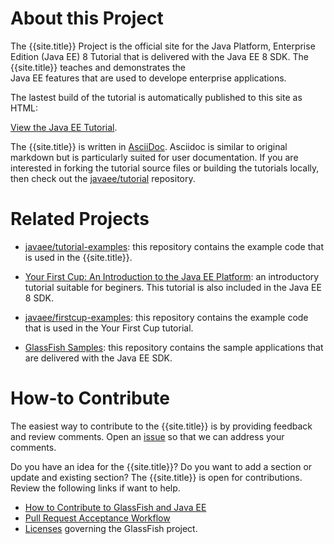 # About this Project

The {{site.title}} Project is the official site for the Java Platform, Enterprise Edition (Java EE) 8 
Tutorial that is delivered with the Java EE 8 SDK. The {{site.title}} teaches and demonstrates the  
Java EE features that are used to develope enterprise applications. 

The lastest build of the tutorial is automatically published to this site as HTML:

[View the Java EE Tutorial](toc.html).

The {{site.title}} is written in [AsciiDoc](http://asciidoc.org/). Asciidoc is similar to 
original markdown but is particularly suited for user documentation. If you are interested in forking 
the tutorial source files or building the tutorials locally, then check out the [javaee/tutorial](https://github.com/javaee/tutorial) 
repository.


# Related Projects

* [javaee/tutorial-examples](https://github.com/javaee/tutorial-examples): this repository contains the example code that 
is used in the {{site.title}}.

* [Your First Cup: An Introduction to the Java EE Platform](https://javaee.github.io/firstcup/): an introductory tutorial 
suitable for beginers. This tutorial is also included in the Java EE 8 SDK.

* [javaee/firstcup-examples](https://github.com/javaee/firstcup-examples): this repository contains the example code that 
is used in the Your First Cup tutorial.

* [GlassFish Samples](https://github.com/javaee/glassfish-samples): this repository contains the sample applications 
that are delivered with the Java EE SDK.


# How-to Contribute
The easiest way to contribute to the {{site.title}} is by providing feedback and 
review comments. Open an [issue](https://github.com/javaee/tutorial/issues) so that we can address 
your comments.

Do you have an idea for the {{site.title}}? Do you want to add a section or update and existing section? 
The {{site.title}} is open for contributions. Review the following links if want to help.

* [How to Contribute to GlassFish and Java EE](https://javaee.github.io/glassfish/how-to-contribute)
* [Pull Request Acceptance Workflow](https://javaee.github.io/glassfish/pr_workflow)
* [Licenses](https://javaee.github.io/glassfish/LICENSE) governing the GlassFish project.

